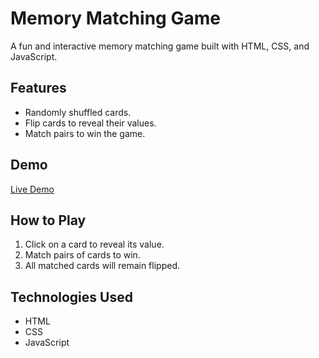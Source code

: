 # Memory Matching Game

A fun and interactive memory matching game built with HTML, CSS, and JavaScript.

## Features
- Randomly shuffled cards.
- Flip cards to reveal their values.
- Match pairs to win the game.

## Demo
[Live Demo](https://vaishnavid14.github.io/memory-matching-game/)

## How to Play
1. Click on a card to reveal its value.
2. Match pairs of cards to win.
3. All matched cards will remain flipped.

## Technologies Used
- HTML
- CSS
- JavaScript
